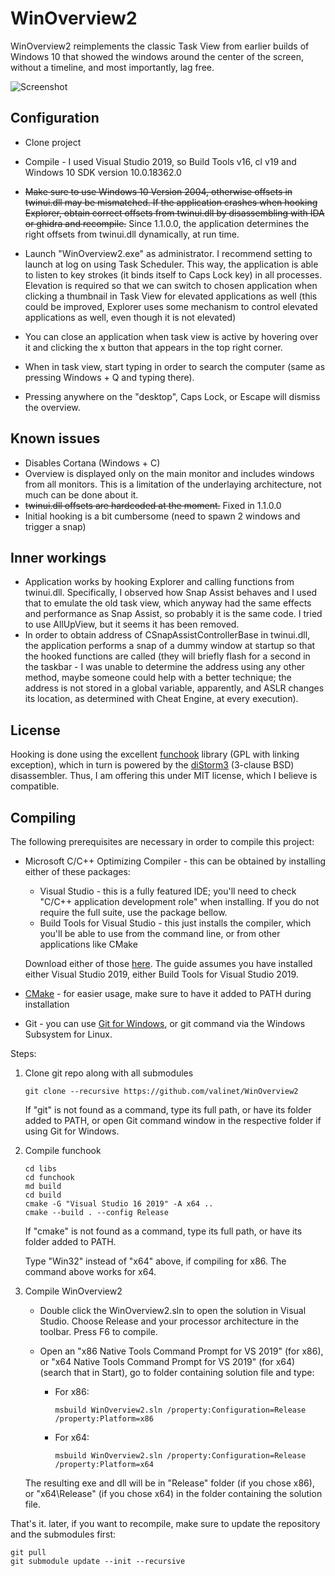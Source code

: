 # WinOverview2

WinOverview2 reimplements the classic Task View from earlier builds of Windows 10 that showed the windows around the center of the screen, without a timeline, and most importantly, lag free.

![Screenshot](/docs/screenshot.png?raw=true "Screenshot")

## Configuration

* Clone project

* Compile - I used Visual Studio 2019, so Build Tools v16, cl v19 and Windows 10 SDK version 10.0.18362.0

* ~~Make sure to use Windows 10 Version 2004, otherwise offsets in twinui.dll may be mismatched. If the application crashes when hooking Explorer, obtain correct offsets from twinui.dll by disassembling with IDA or ghidra and recompile.~~ Since 1.1.0.0, the application determines the right offsets from twinui.dll dynamically, at run time.

* Launch "WinOverview2.exe" as administrator. I recommend setting to launch at log on using Task Scheduler. This way, the application is able to listen to key strokes (it binds itself to Caps Lock key) in all processes. Elevation is required so that we can switch to chosen application when clicking a thumbnail in Task View for elevated applications as well (this could be improved, Explorer uses some mechanism to control elevated applications as well, even though it is not elevated)

* You can close an application when task view is active by hovering over it and clicking the x button that appears in the top right corner.

* When in task view, start typing in order to search the computer (same as pressing Windows + Q and typing there).

* Pressing anywhere on the "desktop", Caps Lock, or Escape will dismiss the overview.


## Known issues

* Disables Cortana (Windows + C)
* Overview is displayed only on the main monitor and includes windows from all monitors. This is a limitation of the underlaying architecture, not much can be done about it.
* ~~twinui.dll offsets are hardcoded at the moment.~~ Fixed in 1.1.0.0
* Initial hooking is a bit cumbersome (need to spawn 2 windows and trigger a snap)

## Inner workings

* Application works by hooking Explorer and calling functions from twinui.dll. Specifically, I observed how Snap Assist behaves and I used that to emulate the old task view, which anyway had the same effects and performance as Snap Assist, so probably it is the same code. I tried to use AllUpView, but it seems it has been removed.
* In order to obtain address of CSnapAssistControllerBase in twinui.dll, the application performs a snap of a dummy window at startup so that the hooked functions are called (they will briefly flash for a second in the taskbar - I was unable to determine the address using any other method, maybe someone could help with a better technique; the address is not stored in a global variable, apparently, and ASLR changes its location, as determined with Cheat Engine, at every execution).

## License

Hooking is done using the excellent [funchook](https://github.com/kubo/funchook) library (GPL with linking exception), which in turn is powered by the [diStorm3](https://github.com/gdabah/distorm/) (3-clause BSD) disassembler. Thus, I am offering this under MIT license, which I believe is compatible.

## Compiling

The following prerequisites are necessary in order to compile this project:

* Microsoft C/C++ Optimizing Compiler - this can be obtained by installing either of these packages:

  * Visual Studio - this is a fully featured IDE; you'll need to check "C/C++ application development role" when installing. If you do not require the full suite, use the package bellow.
  * Build Tools for Visual Studio - this just installs the compiler, which you'll be able to use from the command line, or from other applications like CMake

  Download either of those [here](http://go.microsoft.com/fwlink/p/?LinkId=840931). The guide assumes you have installed either Visual Studio 2019, either Build Tools for Visual Studio 2019.

* [CMake](https://cmake.org/) - for easier usage, make sure to have it added to PATH during installation
* Git - you can use [Git for Windows](https://git-scm.com/download/win), or git command via the Windows Subsystem for Linux.

Steps:

1. Clone git repo along with all submodules

   ```
   git clone --recursive https://github.com/valinet/WinOverview2
   ```

   If "git" is not found as a command, type its full path, or have its folder added to PATH, or open Git command window in the respective folder if using Git for Windows.

2. Compile funchook

   ```
   cd libs
   cd funchook
   md build
   cd build
   cmake -G "Visual Studio 16 2019" -A x64 ..
   cmake --build . --config Release
   ```

   If "cmake" is not found as a command, type its full path, or have its folder added to PATH.

   Type "Win32" instead of "x64" above, if compiling for x86. The command above works for x64.

3. Compile WinOverview2

   * Double click the WinOverview2.sln to open the solution in Visual Studio. Choose Release and your processor architecture in the toolbar. Press F6 to compile.

   * Open an "x86 Native Tools Command Prompt for VS 2019" (for x86), or "x64 Native Tools Command Prompt for VS 2019" (for x64) (search that in Start), go to folder containing solution file and type:

     * For x86:

       ```
       msbuild WinOverview2.sln /property:Configuration=Release /property:Platform=x86
       ```

     * For x64:

       ```
       msbuild WinOverview2.sln /property:Configuration=Release /property:Platform=x64
       ```

   The resulting exe and dll will be in "Release" folder (if you chose x86), or "x64\Release" (if you chose x64) in the folder containing the solution file.

That's it. later, if you want to recompile, make sure to update the repository and the submodules first:

```
git pull
git submodule update --init --recursive
```

